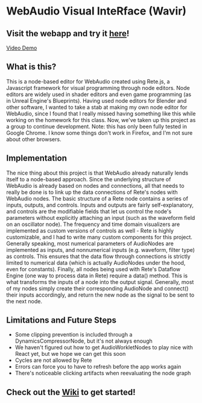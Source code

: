 # WebAudio Visual InteRface (Wavir)

## Visit the webapp and try it [here](https://webaudio-node-editor.github.io/webaudio-node-editor/#/)!

[Video Demo](https://youtu.be/TkXoJeamk2c)

## What is this?

This is a node-based editor for WebAudio created using Rete.js, a Javascript framework for visual programming through node editors. Node editors are widely used in shader editors and even game programming (as in Unreal Engine's Blueprints). Having used node editors for Blender and other software, I wanted to take a stab at making my own node editor for WebAudio, since I found that I really missed having something like this while working on the homework for this class. Now, we've taken up this project as a group to continue development.
Note: this has only been fully tested in Google Chrome. I know some things don't work in Firefox, and I'm not sure about other browsers.

## Implementation

The nice thing about this project is that WebAudio already naturally lends itself to a node-based approach. Since the underlying structure of WebAudio is already based on nodes and connections, all that needs to really be done is to link up the data connections of Rete's nodes with WebAudio nodes.
The basic structure of a Rete node contains a series of inputs, outputs, and controls. Inputs and outputs are fairly self-explanatory, and controls are the modifiable fields that let us control the node's parameters without explicitly attaching an input (such as the waveform field on an oscillator node). The frequency and time domain visualizers are implemented as custom versions of controls as well - Rete is highly customizable, and I had to write many custom components for this project. Generally speaking, most numerical parameters of AudioNodes are implemented as inputs, and nonnumerical inputs (e.g. waveform, filter type) as controls. This ensures that the data flow through connections is strictly limited to numerical data (which is actually AudioNodes under the hood, even for constants).
Finally, all nodes being used with Rete's Dataflow Engine (one way to process data in Rete) require a data() method. This is what transforms the inputs of a node into the output signal. Generally, most of my nodes simply create their corresponding AudioNode and connect() their inputs accordingly, and return the new node as the signal to be sent to the next node.

## Limitations and Future Steps

-   Some clipping prevention is included through a DynamicsCompressorNode, but it's not always enough
-   We haven't figured out how to get AudioWorkletNodes to play nice with React yet, but we hope we can get this soon
-   Cycles are not allowed by Rete
-   Errors can force you to have to refresh before the app works again
-   There's noticeable clicking artifacts when reevaluating the node graph

## Check out the [Wiki](https://github.com/WebAudio-Node-Editor/webaudio-node-editor/wiki) to get started!
